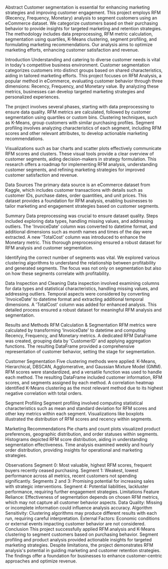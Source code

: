 Abstract
Customer segmentation is essential for enhancing marketing strategies and improving customer engagement. This project employs RFM (Recency, Frequency, Monetary) analysis to segment customers using an eCommerce dataset. We categorize customers based on their purchasing behavior to provide insights for targeted marketing and retention strategies. The methodology includes data preprocessing, RFM metric calculation, segmentation using quartiles, K-Means clustering, segment profiling, and formulating marketing recommendations. Our analysis aims to optimize marketing efforts, enhancing customer satisfaction and revenue.

Introduction
Understanding and catering to diverse customer needs is vital in today's competitive business environment. Customer segmentation categorizes customers into distinct groups based on shared characteristics, aiding in tailored marketing efforts. This project focuses on RFM Analysis, a popular method in eCommerce, evaluating customer behavior through three dimensions: Recency, Frequency, and Monetary value. By analyzing these metrics, businesses can develop targeted marketing strategies and personalized experiences.

The project involves several phases, starting with data preprocessing to ensure data quality. RFM metrics are calculated, followed by customer segmentation using quartiles or custom bins. Clustering techniques, such as K-Means, group customers with similar purchasing profiles. Segment profiling involves analyzing characteristics of each segment, including RFM scores and other relevant attributes, to develop actionable marketing recommendations.

Visualizations such as bar charts and scatter plots effectively communicate RFM scores and clusters. These visual tools provide a clear overview of customer segments, aiding decision-makers in strategy formulation. This research offers a roadmap for implementing RFM analysis, understanding customer segments, and refining marketing strategies for improved customer satisfaction and revenue.

Data Sources
The primary data source is an eCommerce dataset from Kaggle, which includes customer transactions with details such as customer IDs, purchase dates, order quantities, and unit prices. This dataset provides a foundation for RFM analysis, enabling businesses to tailor marketing and engagement strategies based on customer segments.

Summary
Data preprocessing was crucial to ensure dataset quality. Steps included exploring data types, handling missing values, and addressing outliers. The 'InvoiceDate' column was converted to datetime format, and additional dimensions such as month names and times of the day were extracted. A new 'TotalCost' column was introduced to enhance the Monetary metric. This thorough preprocessing ensured a robust dataset for RFM analysis and customer segmentation.

Identifying the correct number of segments was vital. We explored various clustering algorithms to understand the relationship between profitability and generated segments. The focus was not only on segmentation but also on how these segments correlate with profitability.

Data Inspection and Cleaning
Data inspection involved examining columns for data types and statistical characteristics, handling missing values, and addressing outliers. Temporal aspects were considered by converting 'InvoiceDate' to datetime format and extracting additional temporal dimensions. A 'TotalCost' column was added for enhanced analysis. This detailed process ensured a robust dataset for meaningful RFM analysis and segmentation.

Results and Methods
RFM Calculation & Segmentation
RFM metrics were calculated by transforming 'InvoiceDate' to datetime and computing Recency, Frequency, and Monetary metrics. A dedicated RFM DataFrame was created, grouping data by 'CustomerID' and applying aggregation functions. The resulting DataFrame provided a comprehensive representation of customer behavior, setting the stage for segmentation.

Customer Segmentation
Five clustering methods were applied: K-Means, Hierarchical, DBSCAN, Agglomerative, and Gaussian Mixture Model (GMM). RFM scores were standardized, and a versatile function was used to handle each method. The resulting DataFrame included customer information, RFM scores, and segments assigned by each method. A correlation heatmap identified K-Means clustering as the most relevant method due to its highest negative correlation with total orders.

Segment Profiling
Segment profiling involved computing statistical characteristics such as mean and standard deviation for RFM scores and other key metrics within each segment. Visualizations like boxplots illustrated the distribution of RFM scores and recency within segments.

Marketing Recommendations
Pie charts and count plots visualized product preferences, geographic distribution, and order statuses within segments. Histograms depicted RFM score distribution, aiding in understanding segmentation effectiveness. Time analysis examined weekly and hourly order distribution, providing insights for operational and marketing strategies.

Observations
Segment 0: Most valuable, highest RFM scores, frequent buyers recently ceased purchasing.
Segment 1: Weakest, lowest performance across all metrics, recent customers not spending significantly.
Segments 2 and 3: Promising potential for increasing sales with strategic interventions.
Segment 4: Potential liabilities, lackluster performance, requiring further engagement strategies.
Limitations
Feature Reliance: Effectiveness of segmentation depends on chosen RFM metrics, which may not capture all customer behavior aspects.
Data Quality: Missing or incomplete information could influence analysis accuracy.
Algorithm Sensitivity: Clustering algorithms may produce different results with each run, requiring careful interpretation.
External Factors: Economic conditions or external events impacting customer behavior are not considered.
Conclusion
This project successfully applied RFM analysis and K-Means clustering to segment customers based on purchasing behavior. Segment profiling and product analysis provided actionable insights for targeted marketing strategies. Despite limitations, the project demonstrates RFM analysis's potential in guiding marketing and customer retention strategies. The findings offer a foundation for businesses to enhance customer-centric approaches and optimize revenue.

